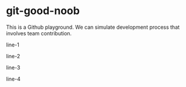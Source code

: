 # git-good-noob

This is a Github playground. We can simulate development process that involves team contribution.

line-1

line-2

line-3

line-4
